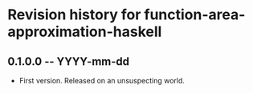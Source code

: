 # Revision history for function-area-approximation-haskell

## 0.1.0.0 -- YYYY-mm-dd

* First version. Released on an unsuspecting world.
